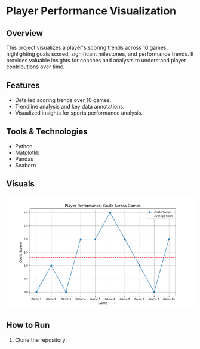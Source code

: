 # Player Performance Visualization

## Overview
This project visualizes a player's scoring trends across 10 games, highlighting goals scored, significant milestones, and performance trends. It provides valuable insights for coaches and analysts to understand player contributions over time.

## Features
- Detailed scoring trends over 10 games.
- Trendline analysis and key data annotations.
- Visualized insights for sports performance analysis.

## Tools & Technologies
- Python
- Matplotlib
- Pandas
- Seaborn

## Visuals
![Player Performance Chart](charts/player_performance_trends.png)

## How to Run
1. Clone the repository:
